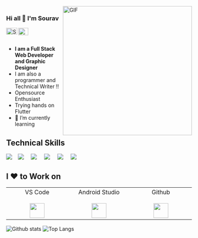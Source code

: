 <img align="right" alt="GIF"  width="350px" src="https://www.andersonfrank.com/wp-content/uploads/2019/11/giphy-6.gif" />

### Hi all 👋 I'm Sourav 

<a href="https://linkedin.com/in/sourav-santra-a68905199/">
  <img align="left" alt="Sourav's LinkdeIN" width="30px" height="18px" src="https://elisavanderplas.files.wordpress.com/2020/06/174857.png" />
</a>
<a href="https://github.com/Sourav59580">
  <img align="left" alt="Sourav's Github" width="27px" height="20px" src="https://github.githubassets.com/images/modules/logos_page/Octocat.png" />
</a>

<br>
<br>

- __I am a Full Stack Web Developer and Graphic Designer__
- I am also a programmer and Technical Writer !!
- Opensource Enthusiast
- Trying hands on Flutter
- 🌱 I’m currently learning

## Technical Skills
<img src="https://img.shields.io/badge/html-%23FCC624.svg?&style=for-the-badge&logo=html5&logoColor=white" />    &nbsp; &nbsp;<img src="https://img.shields.io/badge/css-%2320BEFF.svg?&style=for-the-badge&logo=css3&logoColor=white" />    &nbsp; &nbsp;  <img src="https://img.shields.io/badge/javascript-%23FCC624.svg?&style=for-the-badge&logo=javascript&logoColor=white" />  &nbsp; &nbsp; <img src="https://img.shields.io/badge/jQuery-%233776AB.svg?&style=for-the-badge&logo=jQuery&logoColor=white" />  &nbsp; &nbsp; <img src="https://img.shields.io/badge/PHP-%233776AB.svg?&style=for-the-badge&logo=php&logoColor=white" /> &nbsp;  &nbsp; <img src="https://img.shields.io/badge/laravel-%23D00000.svg?&style=for-the-badge&logo=laravel&logoColor=white" />    &nbsp; &nbsp; 

## I ❤️ to Work on
<table>
  <tbody>
    <tr valign="top">
      <td width="25%" align="center">
        <span>VS Code</span><br><br> 
        <img src='https://cdn.freebiesupply.com/logos/thumbs/2x/visual-studio-code-logo.png' width="40px">
      </td>
      <td width="25%" align="center">
        <span>Android Studio</span><br><br> 
        <img src='https://2.bp.blogspot.com/-tzm1twY_ENM/XlCRuI0ZkRI/AAAAAAAAOso/BmNOUANXWxwc5vwslNw3WpjrDlgs9PuwQCLcBGAsYHQ/s1600/pasted%2Bimage%2B0.png' width="40px">
      </td>
      <td width="25%" align="center">
        <span>Github</span><br><br> 
        <img src='https://image.flaticon.com/icons/svg/25/25231.svg' width="40px">
      </td> 
     </tr>
  </tbody>
</table>


![Github stats](https://github-readme-stats.vercel.app/api?username=Sourav59580&show_icons=true&hide_border=false)    ![Top Langs](https://github-readme-stats.vercel.app/api/top-langs/?username=Sourav59580&show_icons=true&hide_border=false&layout=compact)



<!--
**Sourav59580/Sourav59580** is a ✨ _special_ ✨ repository because its `README.md` (this file) appears on your GitHub profile.

Here are some ideas to get you started:

- 🔭 I’m currently working on ...
- 🌱 I’m currently learning ...
- 👯 I’m looking to collaborate on ...
- 🤔 I’m looking for help with ...
- 💬 Ask me about ...
- 📫 How to reach me: ...
- 😄 Pronouns: ...
- ⚡ Fun fact: ...
-->
